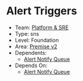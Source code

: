 # Alert Triggers
* Team: [Platform & SRE](../teams/platform.md)
* Type: sns
* Level: Foundation
* Area: [Premise v2](../areas/v2.png)
* Dependents:
  * [Alert Notify Queue](alert-notify-queue.md)
* Depends On:
  * [Alert Notify Queue](alert-notify-queue.md)
